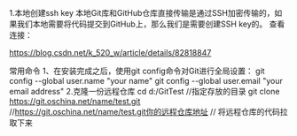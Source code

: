 1.本地创建ssh key
本地Git库和GitHub仓库直接传输是通过SSH加密传输的，如果我们本地需要将代码提交到GitHub上，那么我们是需要创建SSH key的。
查看连接：

https://blog.csdn.net/k_520_w/article/details/82818847


常用命令
1、在安装完成之后，使用git config命令对Git进行全局设置：
git config --global user.name "your name" 
git config --global user.email "your email address"
2.克隆一份远程仓库
cd d:/GitTest   //指定存放的目录
git clone https://git.oschina.net/name/test.git   
//https://git.oschina.net/name/test.git你的远程仓库地址 
// 将远程仓库的代码拉取下来